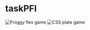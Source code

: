 # taskPFI
![Froggy flex game](C:/Users/user/taskPFI/screenshot2.png)
![CSS plate game](C:/Users/user/taskPFI/screenshot.png)
